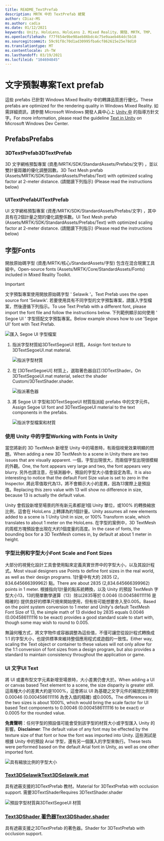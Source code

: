 ```yaml
---
title: README_TextPrefab
description: MRTK 中的 TextPrefab 總覽
author: CDiaz-MS
ms.author: cadia
ms.date: 01/12/2021
keywords: Unity、HoloLens、HoloLens 2、Mixed Reality、開發、MRTK、TMP、
ms.openlocfilehash: f77f654e9be98aeb86bdc4c75e9aaeb464dc5b18
ms.sourcegitcommit: 59c91f8c70d1ad30995fba6cf862615e25e78d10
ms.translationtype: MT
ms.contentlocale: zh-TW
ms.lasthandoff: 03/19/2021
ms.locfileid: "104694845"
---
```

# <a name="text-prefab"></a><span data-ttu-id="80adb-104">文字預製專案</span><span class="sxs-lookup"><span data-stu-id="80adb-104">Text prefab</span></span>

<span data-ttu-id="80adb-105">這些 prefabs 已針對 Windows Mixed Reality 中的轉譯品質進行優化。</span><span class="sxs-lookup"><span data-stu-id="80adb-105">These prefabs are optimized for the rendering quality in Windows Mixed Reality.</span></span> <span data-ttu-id="80adb-106">如需詳細資訊，請參閱 Microsoft Windows 開發人員中心上 [Unity 中](https://docs.microsoft.com/windows/mixed-reality/text-in-unity) 的指導方針文字。</span><span class="sxs-lookup"><span data-stu-id="80adb-106">For more information, please read the guideline [Text in Unity](https://docs.microsoft.com/windows/mixed-reality/text-in-unity) on Microsoft Windows Dev Center.</span></span>

## <a name="prefabs"></a><span data-ttu-id="80adb-107">Prefabs</span><span class="sxs-lookup"><span data-stu-id="80adb-107">Prefabs</span></span>

### <a name="3dtextprefab"></a><span data-ttu-id="80adb-108">3DTextPrefab</span><span class="sxs-lookup"><span data-stu-id="80adb-108">3DTextPrefab</span></span>

<span data-ttu-id="80adb-109">3D 文字網格預製專案 (資產/MRTK/SDK/StandardAssets/Prefabs/文字) ，並以雙計量距離的優化調整因數。</span><span class="sxs-lookup"><span data-stu-id="80adb-109">3D Text Mesh prefab (Assets/MRTK/SDK/StandardAssets/Prefabs/Text) with optimized scaling factor at 2-meter distance.</span></span> <span data-ttu-id="80adb-110"> (請閱讀下列指示) </span><span class="sxs-lookup"><span data-stu-id="80adb-110">(Please read the instructions below)</span></span>

### <a name="uitextprefab"></a><span data-ttu-id="80adb-111">UITextPrefab</span><span class="sxs-lookup"><span data-stu-id="80adb-111">UITextPrefab</span></span>

<span data-ttu-id="80adb-112">UI 文字網格預製專案 (資產/MRTK/SDK/StandardAssets/Prefabs/文字) ，其中具有在2個計量之間的優化調整係數。</span><span class="sxs-lookup"><span data-stu-id="80adb-112">UI Text Mesh prefab (Assets/MRTK/SDK/StandardAssets/Prefabs/Text) with optimized scaling factor at 2-meter distance.</span></span> <span data-ttu-id="80adb-113"> (請閱讀下列指示) </span><span class="sxs-lookup"><span data-stu-id="80adb-113">(Please read the instructions below)</span></span>

## <a name="fonts"></a><span data-ttu-id="80adb-114">字型</span><span class="sxs-lookup"><span data-stu-id="80adb-114">Fonts</span></span>

<span data-ttu-id="80adb-115">開放原始碼字型 (資產/MRTK/核心/StandardAssets/字型) 包含在混合現實工具組中。</span><span class="sxs-lookup"><span data-stu-id="80adb-115">Open-source fonts (Assets/MRTK/Core/StandardAssets/Fonts) included in Mixed Reality Toolkit.</span></span>

> [!IMPORTANT]
> <span data-ttu-id="80adb-116">文字預製專案使用開放原始碼字型 ' Selawik '。</span><span class="sxs-lookup"><span data-stu-id="80adb-116">Text Prefab uses the open source font 'Selawik'.</span></span> <span data-ttu-id="80adb-117">若要使用具有不同字型的文字預製專案，請匯入字型檔案，然後遵循下列指示。</span><span class="sxs-lookup"><span data-stu-id="80adb-117">To use Text Prefab with a different font, please import the font file and follow the instructions below.</span></span> <span data-ttu-id="80adb-118">下列範例顯示如何使用 ' Segoe UI ' 字型搭配文字預製專案。</span><span class="sxs-lookup"><span data-stu-id="80adb-118">Below example shows how to use 'Segoe UI' font with Text Prefab.</span></span>

![匯入 Segoe UI 字型檔案](Images/TextPrefab/TextPrefabInstructions01.png)

1. <span data-ttu-id="80adb-120">指派字型材質給3DTextSegoeUI 材質。</span><span class="sxs-lookup"><span data-stu-id="80adb-120">Assign font texture to 3DTextSegoeUI.mat material.</span></span>

    ![指派字型材質](Images/TextPrefab/TextPrefabInstructions02.png)

1. <span data-ttu-id="80adb-122">在 [3DTextSegoeUI] 材質上，選取著色器自訂/3DTextShader。</span><span class="sxs-lookup"><span data-stu-id="80adb-122">On 3DTextSegoeUI.mat material, select the shader Custom/3DTextShader.shader.</span></span>

    ![指派著色器](Images/TextPrefab/TextPrefabInstructions03.png)

1. <span data-ttu-id="80adb-124">將 Segoe UI 字型和3DTextSegoeUI 材質指派給 prefabs 中的文字元件。</span><span class="sxs-lookup"><span data-stu-id="80adb-124">Assign Segoe UI font and 3DTextSegoeUI material to the text components in the prefabs.</span></span>

    ![指派字型檔案和材質](Images/TextPrefab/TextPrefabInstructions04.png)

### <a name="working-with-fonts-in-unity"></a><span data-ttu-id="80adb-126">使用 Unity 中的字型</span><span class="sxs-lookup"><span data-stu-id="80adb-126">Working with Fonts in Unity</span></span>

<span data-ttu-id="80adb-127">當您將新的 3D TextMesh 新增至 Unity 中的場景時，有兩個視覺效果明顯的問題。</span><span class="sxs-lookup"><span data-stu-id="80adb-127">When adding a new 3D TextMesh to a scene in Unity there are two issues that are visually apparent.</span></span> <span data-ttu-id="80adb-128">一個，字型出現很大，而兩個字型出現很模糊的外觀。</span><span class="sxs-lookup"><span data-stu-id="80adb-128">One, the font appears very large and two, the font appears very blurry.</span></span> <span data-ttu-id="80adb-129">另外也請注意，在偵測器中，預設的字型大小值會設定為零。</span><span class="sxs-lookup"><span data-stu-id="80adb-129">It is also interesting to notice that the default Font Size value is set to zero in the Inspector.</span></span> <span data-ttu-id="80adb-130">將此零值取代為13，將不會顯示大小的差異，因為13實際上是預設值。</span><span class="sxs-lookup"><span data-stu-id="80adb-130">Replacing this zero value with 13 will show no difference in size, because 13 is actually the default value.</span></span>

<span data-ttu-id="80adb-131">Unity 會假設新增至場景的所有新元素都是1個 Unity 單位，或100% 的轉換縮放比例，這會在 HoloLens 上轉譯為約1個計量。</span><span class="sxs-lookup"><span data-stu-id="80adb-131">Unity assumes all new elements added to a scene is 1 Unity Unit in size, or 100%  Transform scale, which translates to about 1 meter on the HoloLens.</span></span> <span data-ttu-id="80adb-132">在字型的案例中，3D TextMesh 的周框方塊預設會出現在大約1個度量的高度。</span><span class="sxs-lookup"><span data-stu-id="80adb-132">In the case of fonts, the bounding box for a 3D TextMesh comes in, by default at about 1 meter in height.</span></span>

### <a name="font-scale-and-font-sizes"></a><span data-ttu-id="80adb-133">字型比例和字型大小</span><span class="sxs-lookup"><span data-stu-id="80adb-133">Font Scale and Font Sizes</span></span>

<span data-ttu-id="80adb-134">大部分的視覺化設計工具會使用點來定義真實世界中的字型大小，以及其設計程式。</span><span class="sxs-lookup"><span data-stu-id="80adb-134">Most visual designers use Points to define font sizes in the real world, as well as their design programs.</span></span> <span data-ttu-id="80adb-135">1計量中有大約 2835 (2，834.645666399962) 點。</span><span class="sxs-lookup"><span data-stu-id="80adb-135">There are about 2835 (2,834.645666399962) points in 1 meter.</span></span> <span data-ttu-id="80adb-136">根據指向1計量的點系統轉換，以及 Unity 的預設 TextMesh 字型大小13，13的簡單數學運算（13）除以2835等於 0.0046 (0.004586111116 是精確的) 提供良好的標準尺規來開始使用，但有些可能想要舍入至0.005。</span><span class="sxs-lookup"><span data-stu-id="80adb-136">Based on the point system conversion to 1 meter and Unity's default TextMesh Font Size of 13, the simple math of 13 divided by 2835 equals 0.0046 (0.004586111116 to be exact) provides a good standard scale to start with, though some may wish to round to 0.005.</span></span>

<span data-ttu-id="80adb-137">無論何種方式，將文字物件或容器調整為這些值，不僅可讓您從設計程式轉換成1:1 的字型大小，也提供標準來維持整個應用程式或遊戲的一致性。</span><span class="sxs-lookup"><span data-stu-id="80adb-137">Either way, scaling the Text object or container to these values will not only allow for the 1:1 conversion of font sizes from a design program, but also provides a standard to maintain consistency throughout the application or game.</span></span>

### <a name="ui-text"></a><span data-ttu-id="80adb-138">UI 文字</span><span class="sxs-lookup"><span data-stu-id="80adb-138">UI Text</span></span>

<span data-ttu-id="80adb-139">將 UI 或畫布型文字元素新增至場景時，大小差異仍會大於。</span><span class="sxs-lookup"><span data-stu-id="80adb-139">When adding a UI or canvas based Text element to a scene, the size disparity is greater still.</span></span> <span data-ttu-id="80adb-140">這兩種大小的差異大約是1000%，這會將以 UI 為基礎之文字元件的縮放比例帶到 0.00046 (0.0004586111116 為舍入值的精確) 或0.0005。</span><span class="sxs-lookup"><span data-stu-id="80adb-140">The differences in the two sizes is about 1000%, which would bring the scale factor for UI based Text components to 0.00046 (0.0004586111116 to be exact) or 0.0005 for the rounded value.</span></span>

<span data-ttu-id="80adb-141">**免責聲明**：任何字型的預設值可能會受到該字型的材質大小或字型匯入 Unity 的影響。</span><span class="sxs-lookup"><span data-stu-id="80adb-141">**Disclaimer**: The default value of any font may be effected by the texture size of that font or how the font was imported into Unity.</span></span> <span data-ttu-id="80adb-142">這些測試是根據 Unity 中的預設 Arial 字型，還有另一個匯入的字型來執行。</span><span class="sxs-lookup"><span data-stu-id="80adb-142">These tests were performed based on the default Arial font in Unity, as well as one other imported font.</span></span>

![具有縮放比例的字型大小](Images/TextPrefab/TextPrefabInstructions07.png)

### <a name="text3dselawikmat"></a>[<span data-ttu-id="80adb-144">Text3DSelawik</span><span class="sxs-lookup"><span data-stu-id="80adb-144">Text3DSelawik.mat</span></span>](https://github.com/microsoft/MixedRealityToolkit-Unity/tree/mrtk_development/Assets/MRTK/Core/StandardAssets/Materials)

<span data-ttu-id="80adb-145">具有遮蔽支援的3DTextPrefab 教材。</span><span class="sxs-lookup"><span data-stu-id="80adb-145">Material for 3DTextPrefab with occlusion support.</span></span> <span data-ttu-id="80adb-146">需要3DTextShader</span><span class="sxs-lookup"><span data-stu-id="80adb-146">Requires 3DTextShader.shader</span></span>

![預設字型材質與3DTextSegoeUI 材質](Images/TextPrefab/TextPrefabInstructions06.png)

### <a name="text3dshadershader"></a>[<span data-ttu-id="80adb-148">Text3DShader 著色器</span><span class="sxs-lookup"><span data-stu-id="80adb-148">Text3DShader.shader</span></span>](https://github.com/microsoft/MixedRealityToolkit-Unity/tree/mrtk_development/Assets/MRTK/Core/StandardAssets/Shaders)

<span data-ttu-id="80adb-149">具有遮蔽支援之3DTextPrefab 的著色器。</span><span class="sxs-lookup"><span data-stu-id="80adb-149">Shader for 3DTextPrefab with occlusion support.</span></span>
